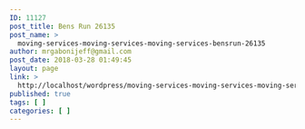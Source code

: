 ```yaml
---
ID: 11127
post_title: Bens Run 26135
post_name: >
  moving-services-moving-services-moving-services-bensrun-26135
author: mrgabonijeff@gmail.com
post_date: 2018-03-28 01:49:45
layout: page
link: >
  http://localhost/wordpress/moving-services-moving-services-moving-services-bensrun-26135/
published: true
tags: [ ]
categories: [ ]
---
```

